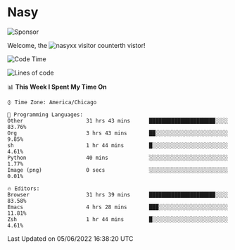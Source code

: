 # Nasy

<!--
<p align="center">
<img height="200" src="https://github-readme-stats.vercel.app/api?username=nasyxx&count_private=true&show_icons=true&theme=dracula&include_all_commits=true"/>
<img height="200" src="https://github-readme-stats.vercel.app/api/top-langs/?username=nasyxx&theme=dracula&hide=html,jupyter+notebook&count_private=true&show_icons=true"/>
</p>

  
----------------
-->

![Sponsor](https://img.shields.io/static/v1.svg?label=Sponsor&message=%E2%9D%A4&logo=GitHub&style=flat&color=pink)
 
Welcome, the ![nasyxx visitor counter](https://count.getloli.com/get/@nasyxx?theme=rule34)th vistor!
 
<!--START_SECTION:waka-->
![Code Time](http://img.shields.io/badge/Code%20Time-2%2C463%20hrs%2054%20mins-blue)

![Lines of code](https://img.shields.io/badge/From%20Hello%20World%20I%27ve%20Written-5%20Million%20lines%20of%20code-blue)

📊 **This Week I Spent My Time On** 

```text
⌚︎ Time Zone: America/Chicago

💬 Programming Languages: 
Other                    31 hrs 43 mins      █████████████████████░░░░   83.76% 
Org                      3 hrs 43 mins       ██░░░░░░░░░░░░░░░░░░░░░░░   9.85% 
sh                       1 hr 44 mins        █░░░░░░░░░░░░░░░░░░░░░░░░   4.61% 
Python                   40 mins             ░░░░░░░░░░░░░░░░░░░░░░░░░   1.77% 
Image (png)              0 secs              ░░░░░░░░░░░░░░░░░░░░░░░░░   0.01%

🔥 Editors: 
Browser                  31 hrs 39 mins      █████████████████████░░░░   83.58% 
Emacs                    4 hrs 28 mins       ███░░░░░░░░░░░░░░░░░░░░░░   11.81% 
Zsh                      1 hr 44 mins        █░░░░░░░░░░░░░░░░░░░░░░░░   4.61%

```


 Last Updated on 05/06/2022 16:38:20 UTC
<!--END_SECTION:waka-->

<!-- ![visitors](https://visitor-badge.laobi.icu/badge?page_id=nasyxx.nasyxx) -->
